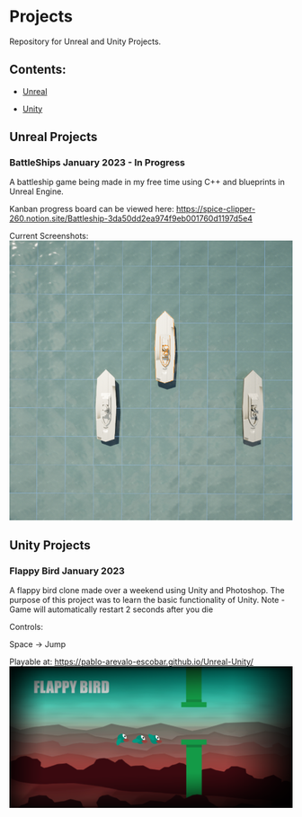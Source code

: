 # Projects
Repository for Unreal and Unity Projects.

## Contents:

- [Unreal](#unreal-projects)

- [Unity](#unity-projects)

## Unreal Projects

### **BattleShips** January 2023 - In Progress

A battleship game being made in my free time using C++ and blueprints in Unreal Engine.

Kanban progress board can be viewed here:
https://spice-clipper-260.notion.site/Battleship-3da50dd2ea974f9eb001760d1197d5e4


Current Screenshots:
![](Unreal/BattleShips.png)

## Unity Projects

### **Flappy Bird** January 2023

A flappy bird clone made over a weekend using Unity and Photoshop.
The purpose of this project was to learn the basic functionality of Unity.
Note - Game will automatically restart 2 seconds after you die

Controls:

Space -> Jump


Playable at: https://pablo-arevalo-escobar.github.io/Unreal-Unity/
![](Flappy-Bird/FlappyBirdTheme.png)



